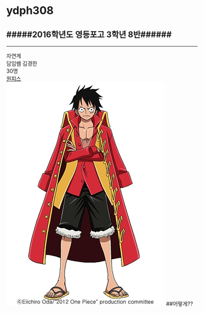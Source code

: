 # ydph308  
#####2016학년도 영등포고 3학년 8반######
------------
-------
자연계  
담임쌤 김경한  
30명  
[원피스](https://www.youtube.com/watch?v=pvXWP0SXFvA)  
![루피](https://raw.githubusercontent.com/form223/ydph308/gh-pages/images/wo.jpg)
##어떻게??
